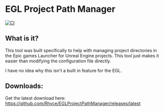 # EGL Project Path Manager
[![CI](https://github.com/Rhyce/EGLProjectPathManager/actions/workflows/main.yml/badge.svg)](https://github.com/Rhyce/EGLProjectPathManager/actions/workflows/main.yml)
## What is it?
This tool was built specifically to help with managing project directories in the Epic games Launcher for Unreal Engine projects. This tool just makes it easier than modifying the configuration file directly.

I have no idea why this isn't a built in feature for the EGL.


## Downloads:
Get the latest download here: https://github.com/Rhyce/EGLProjectPathManager/releases/latest
